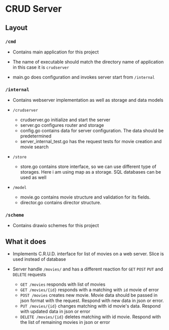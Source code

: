 # CRUD Server

## Layout

### `/cmd`

* Contains main application for this project

* The name of executable should match the directory name of application in this case it is `crudserver`

* main.go does configuration and invokes server start from `/internal`

### `/internal`

* Contains webserver implementation as well as storage and data models

- `/crudserver`
    - crudserver.go initialize and start the server
    - server.go configures router and storage
    - config.go contains data for server configuration. The data should be predetermined
    - server_internal_test.go has the request tests for movie creation and movie search

- `/store`
    - store.go contains store interface, so we can use different type of storages. 
    Here i am using map as a storage. SQL databases can be used as well

- `/model`
    - movie.go contains movie structure and validation for its fields.
    - director.go contains director structure.


### `/scheme`

* Contains drawio schemes for this project

## What it does
* Implements C.R.U.D. interface for list of movies on a web server. Slice is used instead of database

* Server handle `/movies/` and has a different reaction for `GET` `POST` `PUT` and `DELETE` requests
    - `GET /movies` responds with list of movies
    - `GET /movies/{id}` responds with a matching with `id` movie of error
    - `POST /movies` creates new movie. Movie data should be passed in json format with the request. 
    Respond with new data in json or error.
    - `PUT /movies/{id}` changes matching with id movie's data. Respond with updated data in json or error
    - `DELETE /movies/{id}` deletes matching with id movie. Respond with the list of remaining movies in json or error
    
